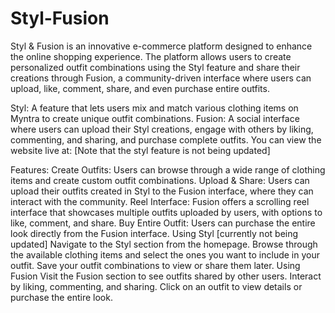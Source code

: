 # Styl-Fusion
Styl & Fusion is an innovative e-commerce platform designed to enhance the online shopping experience. The platform allows users to create personalized outfit combinations using the Styl feature and share their creations through Fusion, a community-driven interface where users can upload, like, comment, share, and even purchase entire outfits.

Styl: A feature that lets users mix and match various clothing items on Myntra to create unique outfit combinations.
Fusion: A social interface where users can upload their Styl creations, engage with others by liking, commenting, and sharing, and purchase complete outfits.
You can view the website live at:  [Note that the styl feature is not being updated]

Features:
Create Outfits: Users can browse through a wide range of clothing items and create custom outfit combinations.
Upload & Share: Users can upload their outfits created in Styl to the Fusion interface, where they can interact with the community.
Reel Interface: Fusion offers a scrolling reel interface that showcases multiple outfits uploaded by users, with options to like, comment, and share.
Buy Entire Outfit: Users can purchase the entire look directly from the Fusion interface.
Using Styl [currently not being updated]
Navigate to the Styl section from the homepage.
Browse through the available clothing items and select the ones you want to include in your outfit.
Save your outfit combinations to view or share them later.
Using Fusion
Visit the Fusion section to see outfits shared by other users.
Interact by liking, commenting, and sharing.
Click on an outfit to view details or purchase the entire look.
